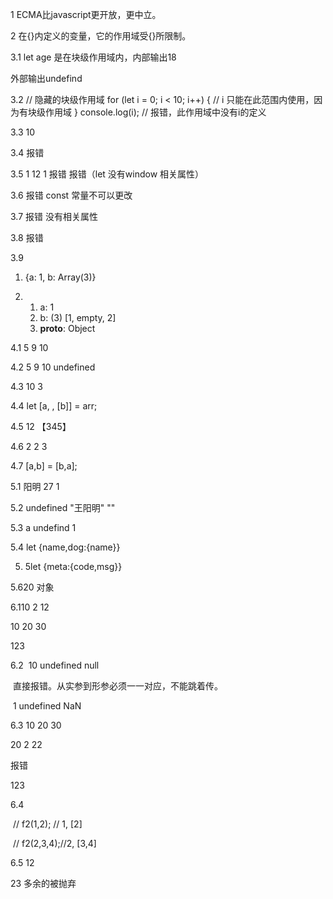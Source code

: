 1 ECMA比javascript更开放，更中立。

2 在{}内定义的变量，它的作用域受{}所限制。

3.1 let age 是在块级作用域内，内部输出18

外部输出undefind

3.2 // 隐藏的块级作用域
for (let i = 0; i < 10; i++) {
    // i 只能在此范围内使用，因为有块级作用域
}
console.log(i);  // 报错，此作用域中没有i的定义

3.3  10

3.4  报错

3.5  1 12 1 报错 报错（let 没有window 相关属性）

3.6  报错 const 常量不可以更改

3.7 报错 没有相关属性

3.8 报错

3.9

1. {a: 1, b: Array(3)}

2. 1. a: 1
   2. b: (3) [1, empty, 2]
   3. __proto__: Object

4.1 5 9 10

4.2 5 9 10 undefined

4.3 10 3 

4.4 let [a, , [b]] = arr; 

4.5 12 【345】

4.6 2 2 3

4.7 [a,b] = [b,a]; 

5.1 阳明 27 1

5.2 undefined "王阳明" ""

5.3 a undefind 1

5.4 let {name,dog:{name}}

5. 5let {meta:{code,msg}}

   

5.620 对象

6.110 2 12 

10 20 30 

123

6.2  10 undefined null 

 直接报错。从实参到形参必须一一对应，不能跳着传。 

 1 undefined NaN 

6.3  10 20 30 

20 2 22

报错

123

6.4 

​        // f2(1,2); // 1, [2]

​        // f2(2,3,4);//2, [3,4]

6.5 12 

23 多余的被抛弃

